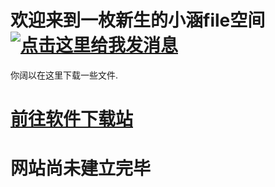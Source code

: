# 欢迎来到一枚新生的小涵file空间<a target="_blank" href="http://wpa.qq.com/msgrd?v=3&uin=481129630&site=qq&menu=yes"><img border="0" src="http://wpa.qq.com/pa?p=2:481129630:51" alt="点击这里给我发消息" title="点击这里给我发消息"/></a>
你阔以在这里下载一些文件.<script type="text/javascript">function show_runtime(){window.setTimeout("show_runtime()",1000);X=new Date("1/1/2020 0:00:00"); Y=new Date();T=(Y.getTime()-X.getTime());M=24*60*60*1000; a=T/M;A=Math.floor(a);b=(a-A)*24;B=Math.floor(b);c=(b-B)*60;C=Math.floor((b-B)*60);D=Math.floor((c-C)*60); runtime_span.innerHTML="本站勉强运行: "+A+"天"+B+"小时"+C+"分"+D+"秒"}show_runtime();</script>
# <a href="http://apps.xiaiisme.club//">前往软件下载站</a>

# 网站尚未建立完毕
<link rel="shortcut icon" href="/favicon.ico" type="image/x-icon" />
